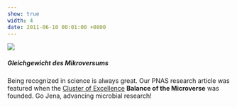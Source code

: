 ```yaml
---
show: true
width: 4
date: 2011-06-10 00:01:00 +0800
---
```

<div>
  <img data-src="{{ 'assets/images/photos/Gleichgewichts.jpg' | relative_url }}" class="lazy w-100 rounded" src="{{ '/assets/images/empty_300x200.png' | relative_url }}">
  <div class="card-body">
     <h5>Gleichgewicht des Mikroversums</h5>
    <p class="card-text">
      Being recognized in science is always great. Our PNAS research article was featured when the <a href="https://www.microverse-cluster.de/" target="_blank">Cluster of Excellence</a>
      <strong>Balance of the Microverse</strong> was founded. Go Jena, advancing microbial research!
         </p>
  </div>
</div>
